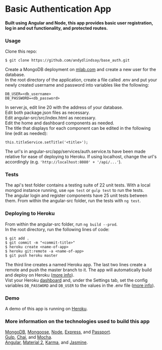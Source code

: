 # Basic Authentication App
#### Built using Angular and Node, this app provides basic user registration, log in and out functionality, and protected routes.

### Usage
Clone this repo:
```
$ git clone https://github.com/andydlindsay/base_auth.git
```
Create a MongoDB deployment on [mlab.com](https://mlab.com) and create a new user for the database.  
In the root directory of the application, create a file called .env and put your newly created username and password into variables like the following:
```
DB_USER=<db_username>
DB_PASSWORD=<db_password>
```
In server.js, edit line 20 with the address of your database.  
Edit both package.json files as necessary.  
Edit angular-src/src/index.html as necessary.  
Edit the home and dashboard components as needed.  
The title that displays for each component can be edited in the following line (edit as needed):
```
this.titleService.setTitle('<title>');
```
The url's in angular-src/app/services/auth.service.ts have been made relative for ease of deploying to Heroku. If using localhost, change the url's accordingly (e.g. ```'http://localhost:8080' + '/api/...'```).

### Tests
The api's test folder contains a testing suite of 22 unit tests. With a local mongod instance running, use ``` npm test ``` or ```gulp test``` to run the tests.  
The angular login and register components have 25 unit tests between them. From within the angular-src folder, run the tests with ``` ng test ```.

### Deploying to Heroku
From within the angular-src folder, run ``` ng build --prod ```.  
In the root directory, run the following lines of code:
```
$ git add .
$ git commit -m "<commit-title>"
$ heroku create <name-of-app>
$ heroku git:remote -a <name-of-app>
$ git push heroku master
```
The third line creates a named Heroku app. The last two lines create a remote and push the master branch to it. The app will automatically build and deploy on Heroku ([more info](https://devcenter.heroku.com/articles/git#deploying-code)).  
Vist your Heroku [dashboard](https://dashboard.heroku.com/apps) and, under the Settings tab, set the config variables ```DB_PASSWORD``` and ```DB_USER``` to the values in the .env file ([more info](https://devcenter.heroku.com/articles/config-vars)).

### Demo
A demo of this app is running on [Heroku](https://andydlindsay-baseauth.herokuapp.com).

### More information on the technologies used to build this app
[MongoDB](https://docs.mongodb.com/manual/), 
[Mongoose](http://mongoosejs.com/docs/guide.html), 
[Node](https://nodejs.org/en/docs/), 
[Express](https://expressjs.com/en/guide/routing.html), and 
[Passport](http://passportjs.org).  
[Gulp](https://github.com/gulpjs/gulp/blob/master/docs/API.md), 
[Chai](http://chaijs.com/guide/), and 
[Mocha](https://mochajs.org).  
[Angular](https://angular.io/docs/ts/latest/), 
[Material 2](https://material.angular.io/guide/getting-started), 
[Karma](https://karma-runner.github.io/1.0/index.html), and 
[Jasmine](https://jasmine.github.io/2.4/introduction.html).